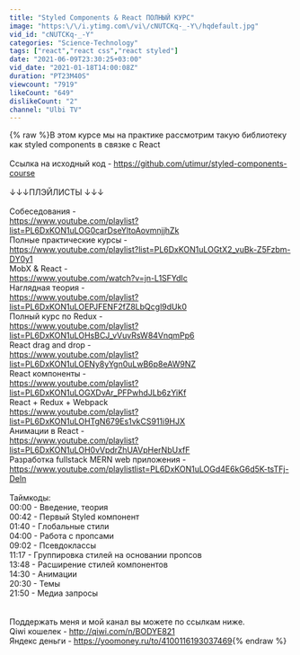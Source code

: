```yaml
---
title: "Styled Components & React ПОЛНЫЙ КУРС"
image: "https:\/\/i.ytimg.com\/vi\/cNUTCKq-_-Y\/hqdefault.jpg"
vid_id: "cNUTCKq-_-Y"
categories: "Science-Technology"
tags: ["react","react css","react styled"]
date: "2021-06-09T23:30:25+03:00"
vid_date: "2021-01-18T14:00:08Z"
duration: "PT23M40S"
viewcount: "7919"
likeCount: "649"
dislikeCount: "2"
channel: "Ulbi TV"
---
```

{% raw %}В этом курсе мы на практике рассмотрим такую библиотеку как styled components в связке с React<br /><br />Ссылка на исходный код - <a rel="nofollow" target="blank" href="https://github.com/utimur/styled-components-course">https://github.com/utimur/styled-components-course</a><br /><br />↓↓↓ПЛЭЙЛИСТЫ ↓↓↓<br /><br />Собеседования - <br /><a rel="nofollow" target="blank" href="https://www.youtube.com/playlist?list=PL6DxKON1uLOG0carDseYltoAovmnjjhZk">https://www.youtube.com/playlist?list=PL6DxKON1uLOG0carDseYltoAovmnjjhZk</a><br />Полные практические курсы - <br /><a rel="nofollow" target="blank" href="https://www.youtube.com/playlist?list=PL6DxKON1uLOGtX2_vuBk-Z5Fzbm-DY0y1">https://www.youtube.com/playlist?list=PL6DxKON1uLOGtX2_vuBk-Z5Fzbm-DY0y1</a><br />MobX &amp; React - <br /><a rel="nofollow" target="blank" href="https://www.youtube.com/watch?v=jn-L1SFYdIc">https://www.youtube.com/watch?v=jn-L1SFYdIc</a><br />Наглядная теория - <br /><a rel="nofollow" target="blank" href="https://www.youtube.com/playlist?list=PL6DxKON1uLOEPJFENF2fZ8LbQcgl9dUk0">https://www.youtube.com/playlist?list=PL6DxKON1uLOEPJFENF2fZ8LbQcgl9dUk0</a><br />Полный курс по Redux -<br /><a rel="nofollow" target="blank" href="https://www.youtube.com/playlist?list=PL6DxKON1uLOHsBCJ_vVuvRsW84VnqmPp6">https://www.youtube.com/playlist?list=PL6DxKON1uLOHsBCJ_vVuvRsW84VnqmPp6</a><br />React drag and drop - <br /><a rel="nofollow" target="blank" href="https://www.youtube.com/playlist?list=PL6DxKON1uLOENy8yYgn0uLwB6p8eAW9NZ">https://www.youtube.com/playlist?list=PL6DxKON1uLOENy8yYgn0uLwB6p8eAW9NZ</a><br />React компоненты - <br /><a rel="nofollow" target="blank" href="https://www.youtube.com/playlist?list=PL6DxKON1uLOGXDvAr_PFPwhdJLb6zYiKf">https://www.youtube.com/playlist?list=PL6DxKON1uLOGXDvAr_PFPwhdJLb6zYiKf</a><br />React + Redux + Webpack<br /><a rel="nofollow" target="blank" href="https://www.youtube.com/playlist?list=PL6DxKON1uLOHTgN679Es1vkCS911i9HJX">https://www.youtube.com/playlist?list=PL6DxKON1uLOHTgN679Es1vkCS911i9HJX</a><br />Анимации в React - <br /><a rel="nofollow" target="blank" href="https://www.youtube.com/playlist?list=PL6DxKON1uLOH0vVpdrZhUAVpHerNbUxfF">https://www.youtube.com/playlist?list=PL6DxKON1uLOH0vVpdrZhUAVpHerNbUxfF</a><br />Разработка fullstack MERN web приложения -<br /><a rel="nofollow" target="blank" href="https://www.youtube.com/playlistlist=PL6DxKON1uLOGd4E6kG6d5K-tsTFj-Deln">https://www.youtube.com/playlistlist=PL6DxKON1uLOGd4E6kG6d5K-tsTFj-Deln</a><br /><br />Таймкоды:<br />00:00 - Введение, теория<br />00:42 - Первый Styled компонент<br />01:40 - Глобальные стили<br />04:00 - Работа с пропсами<br />09:02 - Псевдоклассы<br />11:17 - Группировка стилей на основании пропсов<br />13:48 - Расширение стилей компонентов<br />14:30 - Анимации<br />20:30 - Темы<br />21:50 - Медиа запросы<br /><br /><br />Поддержать меня и мой канал вы можете по ссылкам ниже.<br />Qiwi кошелек - <a rel="nofollow" target="blank" href="http://qiwi.com/n/BODYE821">http://qiwi.com/n/BODYE821</a><br />Яндекс деньги - <a rel="nofollow" target="blank" href="https://yoomoney.ru/to/4100116193037469">https://yoomoney.ru/to/4100116193037469</a>{% endraw %}
